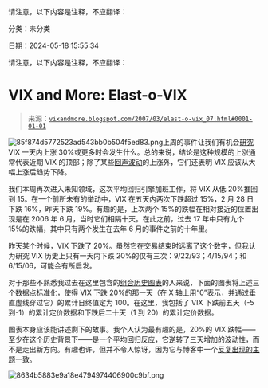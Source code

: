 请注意，以下内容是注释，不应翻译：

分类：未分类

日期：2024-05-18 15:55:34

请注意，以下内容是注释，不应翻译：

# VIX and More: Elast-o-VIX

> 来源：[`vixandmore.blogspot.com/2007/03/elast-o-vix_07.html#0001-01-01`](http://vixandmore.blogspot.com/2007/03/elast-o-vix_07.html#0001-01-01)

![85f874d5772523ad543bb0b504f5ed83.png](http://i104.photobucket.com/albums/m163/bl82/contortionist1.jpg)上周的事件让我们有机会[研究](http://vixandmore.blogspot.com/2007/03/vix-spikes-and-echo-volatility.html)VIX 一天内上涨 30%或更多时会发生什么。总的来说，结论是这种规模的上涨通常代表近期 VIX 的顶部；除了某些[回声波动](http://vixandmore.blogspot.com/search/label/echo%20volatility)的上涨外，它们还表明 VIX 应该从大幅上涨后趋势下降。

我们本周再次进入未知领域，这次平均回归引擎加班工作，将 VIX 从低 20%推回到 15。在一个前所未有的举动中，VIX 在五天内两次下跌超过 15%，2 月 28 日下跌 16%，昨天下跌 19%。有趣的是，上次两个 15%的跌幅在相对接近的位置出现是在 2006 年 6 月，当时它们相隔十天。在此之前，过去 17 年中只有九个 15%的跌幅，其中只有两个发生在去年 6 月的事件之前的十年里。

昨天某个时候，VIX 下跌了 20%。虽然它在交易结束时远离了这个数字，但我认为研究 VIX 历史上只有一天内下跌 20%的仅有三次：9/22/93；4/15/94；和 6/15/06，可能会有所启发。

对于那些不熟悉我过去在这里包含的[组合历史图表](http://vixandmore.blogspot.com/search/label/composite)的人来说，下面的图表将上述三个数据点标准化，使得 VIX 下跌 20%的那一天（在 X 轴上用“0”表示，并通过垂直虚线穿过它）的累计日终值定为 100。在这里，我包括了 VIX 下跌前五天（-5 到-1）的累计定价数据和下跌后二十天（1 到 20）的累计定价数据。

图表本身应该能讲述剩下的故事。我个人认为最有趣的是，20%的 VIX 跌幅——至少在这个历史背景下——是一个平均回归反应，它逆转了三天增加的波动性，而不是走出新方向。有趣也许，但并不令人惊讶，因为它与博客中一个[反复出现的主题](http://vixandmore.blogspot.com/2007/02/one-day-20-spikes-in-vix.html)一致。

![8634b5883e9a18e4794974406900c9bf.png](http://i104.photobucket.com/albums/m163/bl82/VIX-20pct1day20daysout.gif)
